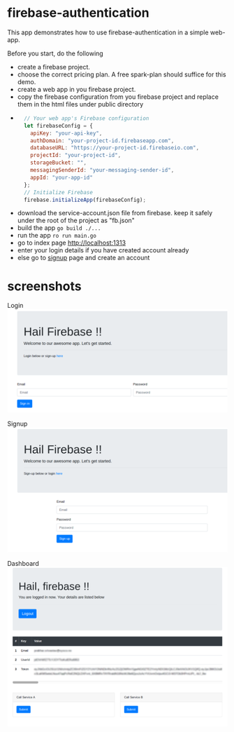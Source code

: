 # firebase-authentication
This app demonstrates how to use firebase-authentication in a simple web-app.

Before you start, do the following
- create a firebase project.
- choose the correct pricing plan. A free spark-plan should suffice for this demo.
- create a web app in you firebase project.
- copy the firebase configuration from you firebase project and replace them in the html files under public directory
-   ```js
      // Your web app's Firebase configuration
      let firebaseConfig = {
        apiKey: "your-api-key",
        authDomain: "your-project-id.firebaseapp.com",
        databaseURL: "https://your-project-id.firebaseio.com",
        projectId: "your-project-id",
        storageBucket: "",
        messagingSenderId: "your-messaging-sender-id",
        appId: "your-app-id"
      };
      // Initialize Firebase
      firebase.initializeApp(firebaseConfig);
    ```
- download the service-account.json file from firebase. keep it safely under the root of the project as "fb.json"
- build the app `go build ./...`
- run the app `ro run main.go`
- go to index page [http://localhost:1313](http://localhost:1313)
- enter your login details if you have created account already
- else go to [signup](http://localhost:1313/signup.html) page and create an account

# screenshots
Login
![login](./Login.png)

Signup
![Signup](./Signup.png)

Dashboard
![Dashboard](./Dashboard.png)


